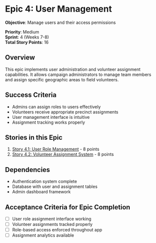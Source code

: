 # Epic 4: User Management

**Objective**: Manage users and their access permissions

**Priority**: Medium  
**Sprint**: 4 (Weeks 7-8)  
**Total Story Points**: 16

## Overview
This epic implements user administration and volunteer assignment capabilities. It allows campaign administrators to manage team members and assign specific geographic areas to field volunteers.

## Success Criteria
- Admins can assign roles to users effectively
- Volunteers receive appropriate precinct assignments
- User management interface is intuitive
- Assignment tracking works properly

## Stories in this Epic
1. [Story 4.1: User Role Management](./story-4.1-user-role-management.md) - 8 points
2. [Story 4.2: Volunteer Assignment System](./story-4.2-volunteer-assignment.md) - 8 points

## Dependencies
- Authentication system complete
- Database with user and assignment tables
- Admin dashboard framework

## Acceptance Criteria for Epic Completion
- [ ] User role assignment interface working
- [ ] Volunteer assignments tracked properly
- [ ] Role-based access enforced throughout app
- [ ] Assignment analytics available